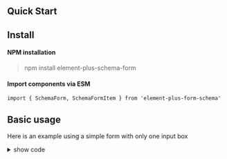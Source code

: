 ## Quick Start

## Install

#### NPM installation

> npm install element-plus-schema-form

#### Import components via ESM

```
import { SchemaForm, SchemaFormItem } from 'element-plus-form-schema'
```

## Basic usage

Here is an example using a simple form with only one input box

<script setup>
import { SchemaForm, useForm } from '../packages/schema-form'
const schemas = [
  {
    field: 'field1',
    component: 'Input',
    label: 'Field 1',
    required: true
  }
]
</script>

<div class='md-component'>
  <div class='md-component-item'>
    <SchemaForm :schemas=schemas label-width="70px" />
  </div>
<details>
<summary>show code</summary>

```html
<template>
  <SchemaForm :schemas="schemas" label-width="70px" />
</template>
<script>
  import { defineComponent } from "vue";
  import { SchemaForm } from "element-plus-schema-form";
  const schemas = [
    {
      field: "field1",
      component: "Input",
      label: "Field 1",
      required: true,
    },
  ];
  export default defineComponent({
    components: { SchemaForm },
    setup() {
      return { schemas };
    },
  });
</script>
```

</details>
</div>
